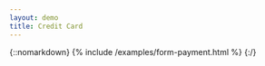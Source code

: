 ```yaml
---
layout: demo
title: Credit Card
---
```



{::nomarkdown}
{% include /examples/form-payment.html %}
{:/}